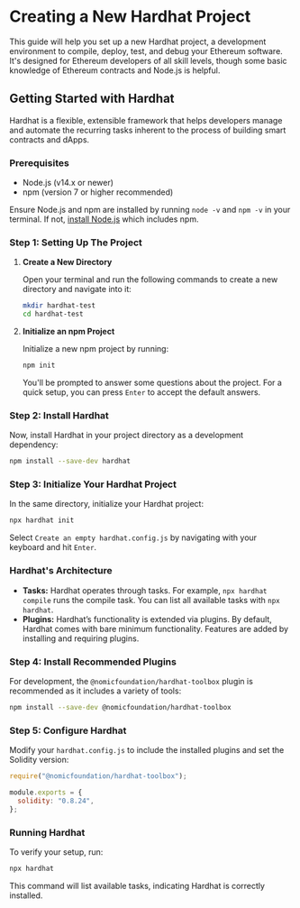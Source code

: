 # Creating a New Hardhat Project

This guide will help you set up a new Hardhat project, a development environment to compile, deploy, test, and debug your Ethereum software. It's designed for Ethereum developers of all skill levels, though some basic knowledge of Ethereum contracts and Node.js is helpful.

## Getting Started with Hardhat

Hardhat is a flexible, extensible framework that helps developers manage and automate the recurring tasks inherent to the process of building smart contracts and dApps.

### Prerequisites

- Node.js (v14.x or newer)
- npm (version 7 or higher recommended)

Ensure Node.js and npm are installed by running `node -v` and `npm -v` in your terminal. If not, [install Node.js](https://nodejs.org/en/download/) which includes npm.

### Step 1: Setting Up The Project

1. **Create a New Directory**

    Open your terminal and run the following commands to create a new directory and navigate into it:

    ```sh
    mkdir hardhat-test
    cd hardhat-test
    ```

2. **Initialize an npm Project**

    Initialize a new npm project by running:

    ```sh
    npm init
    ```

    You'll be prompted to answer some questions about the project. For a quick setup, you can press `Enter` to accept the default answers.

### Step 2: Install Hardhat

Now, install Hardhat in your project directory as a development dependency:

```sh
npm install --save-dev hardhat
```

### Step 3: Initialize Your Hardhat Project

In the same directory, initialize your Hardhat project:

```sh
npx hardhat init
```

Select `Create an empty hardhat.config.js` by navigating with your keyboard and hit `Enter`.

### Hardhat's Architecture

- **Tasks:** Hardhat operates through tasks. For example, `npx hardhat compile` runs the compile task. You can list all available tasks with `npx hardhat`.
- **Plugins:** Hardhat’s functionality is extended via plugins. By default, Hardhat comes with bare minimum functionality. Features are added by installing and requiring plugins.

### Step 4: Install Recommended Plugins

For development, the `@nomicfoundation/hardhat-toolbox` plugin is recommended as it includes a variety of tools:

```sh
npm install --save-dev @nomicfoundation/hardhat-toolbox
```

### Step 5: Configure Hardhat

Modify your `hardhat.config.js` to include the installed plugins and set the Solidity version:

```javascript
require("@nomicfoundation/hardhat-toolbox");

module.exports = {
  solidity: "0.8.24",
};
```

### Running Hardhat

To verify your setup, run:

```sh
npx hardhat
```

This command will list available tasks, indicating Hardhat is correctly installed.